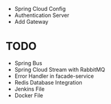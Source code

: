 
* Spring Cloud Config
* Authentication Server
* Add Gateway
# TODO



* Spring Bus
* Spring Cloud Stream with RabbitMQ
* Error Handler in facade-service
* Redis Database Integration
* Jenkins File
* Docker File